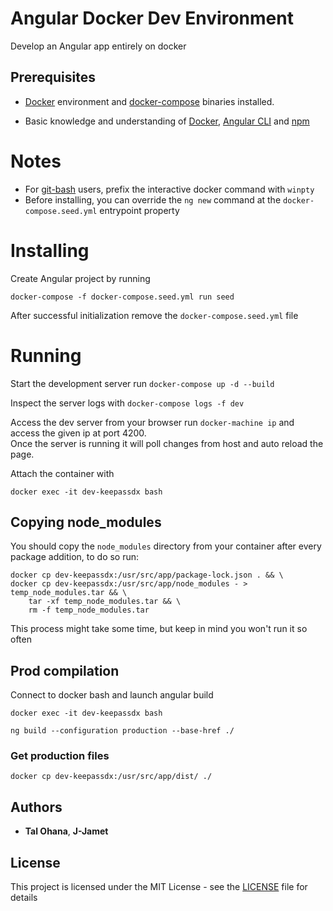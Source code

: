# Angular Docker Dev Environment

Develop an Angular app entirely on docker

## Prerequisites

- [Docker](https://docs.docker.com/) environment and [docker-compose](https://docs.docker.com/compose/) binaries installed.

- Basic knowledge and understanding of [Docker](https://docs.docker.com/), [Angular CLI](https://cli.angular.io/) and [npm](https://www.npmjs.com/)

# Notes

- For [git-bash](https://git-scm.com/downloads) users, prefix the interactive docker command with `winpty`
- Before installing, you can override the `ng new` command at the `docker-compose.seed.yml` entrypoint property

# Installing

Create Angular project by running

```
docker-compose -f docker-compose.seed.yml run seed
```

After successful initialization remove the `docker-compose.seed.yml` file

# Running

Start the development server run `docker-compose up -d --build`

Inspect the server logs with `docker-compose logs -f dev`

Access the dev server from your browser run `docker-machine ip` and access the given ip at port 4200.  
Once the server is running it will poll changes from host and auto reload the page.

Attach the container with

```
docker exec -it dev-keepassdx bash
```

## Copying node_modules

You should copy the `node_modules` directory from your container after every package addition, to do so run:

```
docker cp dev-keepassdx:/usr/src/app/package-lock.json . && \
docker cp dev-keepassdx:/usr/src/app/node_modules - > temp_node_modules.tar && \
    tar -xf temp_node_modules.tar && \
    rm -f temp_node_modules.tar
```

This process might take some time, but keep in mind you won't run it so often

## Prod compilation

Connect to docker bash and launch angular build

```
docker exec -it dev-keepassdx bash

ng build --configuration production --base-href ./
```

### Get production files

```
docker cp dev-keepassdx:/usr/src/app/dist/ ./

```

## Authors

- **Tal Ohana**, **J-Jamet**

## License

This project is licensed under the MIT License - see the [LICENSE](LICENSE) file for details
